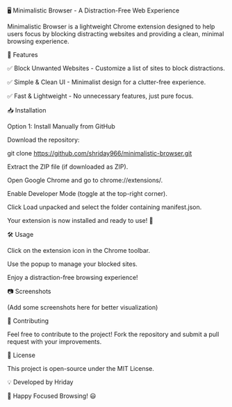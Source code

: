 🖥️ Minimalistic Browser - A Distraction-Free Web Experience

Minimalistic Browser is a lightweight Chrome extension designed to help users focus by blocking distracting websites and providing a clean, minimal browsing experience.

🚀 Features

✅ Block Unwanted Websites - Customize a list of sites to block distractions.

✅ Simple & Clean UI - Minimalist design for a clutter-free experience.

✅ Fast & Lightweight - No unnecessary features, just pure focus.

📥 Installation

Option 1: Install Manually from GitHub

Download the repository:

git clone https://github.com/shriday966/minimalistic-browser.git

Extract the ZIP file (if downloaded as ZIP).

Open Google Chrome and go to chrome://extensions/.

Enable Developer Mode (toggle at the top-right corner).

Click Load unpacked and select the folder containing manifest.json.

Your extension is now installed and ready to use! 🚀

🛠 Usage

Click on the extension icon in the Chrome toolbar.

Use the popup to manage your blocked sites.

Enjoy a distraction-free browsing experience!

📷 Screenshots

(Add some screenshots here for better visualization)

🤝 Contributing

Feel free to contribute to the project! Fork the repository and submit a pull request with your improvements.

📜 License

This project is open-source under the MIT License.

💡 Developed by Hriday

🚀 Happy Focused Browsing! 😃
